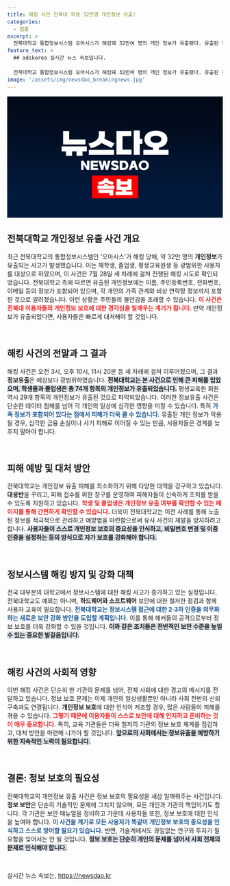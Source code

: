 ```yaml
---
title: 해킹 사건 전북대 학생 32만명 개인정보 유출!
categories:
  - 법률
excerpt: >
  전북대학교 통합정보시스템 오아시스가 해킹돼 32만여 명의 개인 정보가 유출됐다. 유출된 정보에는 학생 가족 관계와 비상연락망까지 포함돼, 피해가 더욱 심각하다. 대학 측은 피해 최소화를 위해 즉각 대응에 나섰다.
feature_text: >
  ## adskorea 실시간 뉴스 속보입니다.

  전북대학교 통합정보시스템 오아시스가 해킹돼 32만여 명의 개인 정보가 유출됐다. 유출된 정보에는 학생 가족 관계와 비상연락망까지 포함돼, 피해가 더욱 심각하다. 대학 측은 피해 최소화를 위해 즉각 대응에 나섰다.
image: '/assets/img/newsdao_breakingnews.jpg'
---
```


<p><img src="/assets/img/newsdao_breakingnews.jpg" alt="adskorea 속보" /></p>

<h2 data-ke-size="size26">전북대학교 개인정보 유출 사건 개요</h2>

<p data-ke-size="size16">최근 전북대학교의 통합정보시스템인 '오아시스'가 해킹 당해, 약 32만 명의 <b>개인정보</b>가 유출되는 사고가 발생했습니다. 이는 재학생, 졸업생, 평생교육원생 등 광범위한 사용자를 대상으로 하였으며, 이 사건은 7월 28일 세 차례에 걸쳐 진행된 해킹 시도로 확인되었습니다. 전북대학교 측에 따르면 유출된 개인정보에는 이름, 주민등록번호, 전화번호, 이메일 등의 정보가 포함되어 있으며, 각 개인의 가족 관계와 비상 연락망 정보까지 포함된 것으로 알려졌습니다. 이런 상황은 주민들의 불안감을 초래할 수 있습니다. <b><span style="color: #ee2323;">이 사건은 전북대 이용자들의 개인정보 보호에 대한 경각심을 일깨우는 계기가 됩니다.</span></b> 만약 개인정보가 유출되었다면, 사용자들은 빠르게 대처해야 할 것입니다.</p>

<p data-ke-size="size16">&nbsp;</p>

<h2 data-ke-size="size26">해킹 사건의 전말과 그 결과</h2>

<p data-ke-size="size16">해킹 사건은 오전 3시, 오후 10시, 11시 20분 등 세 차례에 걸쳐 이루어졌으며, 그 결과 <b>정보유출</b>은 예상보다 광범위하였습니다. <b><span style="background-color: #21538527;">전북대학교는 본 사건으로 인해 큰 피해를 입었으며, 학생들과 졸업생은 총 74개 항목의 개인정보가 유출되었습니다.</span></b> 평생교육원 회원 역시 29개 항목의 개인정보가 유출된 것으로 파악되었습니다. 이러한 정보유출 사건은 단순한 데이터 침해를 넘어 각 개인의 일상에 심각한 영향을 미칠 수 있습니다. 특히 <b><span style="color: #1a5490;">가족 정보가 포함되어 있다는 점에서 피해가 더욱 클 수 있습니다.</span></b> 유출된 개인 정보가 악용될 경우, 심각한 금융 손실이나 사기 피해로 이어질 수 있는 만큼, 사용자들은 경계를 늦추지 말아야 합니다.</p>

<p data-ke-size="size16">&nbsp;</p>

<h2 data-ke-size="size26">피해 예방 및 대처 방안</h2>

<p data-ke-size="size16">전북대학교는 개인정보 유출 피해를 최소화하기 위해 다양한 대책을 강구하고 있습니다. <b>대응반</b>을 꾸리고, 피해 접수를 위한 창구를 운영하여 피해자들이 신속하게 조치를 받을 수 있도록 지원하고 있습니다. <b><span style="color: #ee2323;">학생 및 졸업생은 개인정보 유출 여부를 확인할 수 있는 페이지를 통해 간편하게 확인할 수 있습니다.</span></b> 더욱이 전북대학교는 이전 사례를 통해 노출된 정보를 적극적으로 관리하고 예방법을 마련함으로써 유사 사건의 재발을 방지하려고 합니다. <b><span style="background-color: #21538527;">사용자들이 스스로 개인정보 보호의 중요성을 인식하고, 비밀번호 변경 및 이중 인증을 설정하는 등의 방식으로 자가 보호를 강화해야 합니다.</span></b></p>

<p data-ke-size="size16">&nbsp;</p>

<h2 data-ke-size="size26">정보시스템 해킹 방지 및 강화 대책</h2>

<p data-ke-size="size16">전국 대부분의 대학교에서 정보시스템에 대한 해킹 사고가 증가하고 있는 실정입니다. 전북대학교도 예외는 아니며, <b>하드웨어와 소프트웨어</b> 보안에 대한 철저한 점검과 함께 사용자 교육이 필요합니다. <b><span style="color: #1a5490;">전북대학교는 정보시스템 접근에 대한 2·3차 인증을 의무화하는 새로운 보안 강화 방안을 도입할 계획입니다.</span></b> 이를 통해 해커들의 공격으로부터 정보 보호를 더욱 강화할 수 있을 것입니다. <b><span style="background-color: #21538527;">이와 같은 조치들은 전반적인 보안 수준을 높일 수 있는 중요한 발걸음입니다.</span></b></p>

<p data-ke-size="size16">&nbsp;</p>

<h2 data-ke-size="size26">해킹 사건의 사회적 영향</h2>

<p data-ke-size="size16">이번 해킹 사건은 단순히 한 기관의 문제를 넘어, 전체 사회에 대한 경고의 메시지를 전달하고 있습니다. 정보 보호 문제는 이제 개인의 일상생활뿐만 아니라 사회 전반의 신뢰 구축과도 연결됩니다. <b>개인정보 보호</b>에 대한 인식이 저조할 경우, 많은 사람들이 피해를 겪을 수 있습니다. <b><span style="color: #ee2323;">그렇기 때문에 이용자들이 스스로 보안에 대해 인지하고 준비하는 것이 매우 중요합니다.</span></b> 특히, 교육 기관들은 더욱 철저히 기관의 정보 보호 체계를 점검하고, 대처 방안을 마련해 나가야 할 것입니다. <b><span style="background-color: #21538527;">앞으로의 사회에서는 정보유출을 예방하기 위한 지속적인 노력이 필요합니다.</span></b></p>

<p data-ke-size="size16">&nbsp;</p>

<h2 data-ke-size="size26">결론: 정보 보호의 필요성</h2>

<p data-ke-size="size16">전북대학교의 개인정보 유출 사건은 정보 보호의 필요성을 새삼 일깨워주는 사건입니다. <b>정보 보안</b>은 단순히 기술적인 문제에 그치지 않으며, 모든 개인과 기관의 책임이기도 합니다. 각 기관은 보안 매뉴얼을 정비하고 가운데 사용자들 또한, 정보 보호에 대한 인식을 높여야 합니다. <b><span style="color: #1a5490;">이 사건을 계기로 모든 사용자가 똑같이 개인정보 보호의 중요성을 인식하고 스스로 방어할 필요가 있습니다.</span></b> 반면, 기술계에서도 끊임없는 연구와 투자가 필요함을 잊어서는 안 될 것입니다. <b><span style="background-color: #21538527;">정보 보호는 단순히 개인의 문제를 넘어서 사회 전체의 문제로 인식해야 합니다.</span></b></p>

<p data-ke-size="size16">&nbsp;</p>
실시간 뉴스 속보는, <a href="https://newsdao.kr" rel="dofollow">https://newsdao.kr</a>



